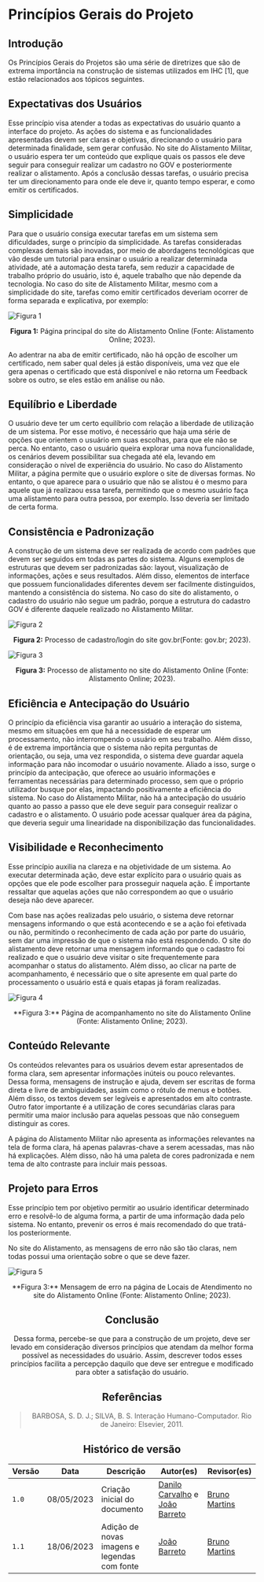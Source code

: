 # Princípios Gerais do Projeto

## Introdução

Os Princípios Gerais do Projetos são uma série de diretrizes que são de extrema importância na construção de sistemas utilizados em IHC [1], que estão relacionados aos tópicos seguintes.

## Expectativas dos Usuários

Esse princípio visa atender a todas as expectativas do usuário quanto a interface do projeto. As ações do sistema e as funcionalidades apresentadas devem ser claras e objetivas, direcionando o usuário para determinada finalidade, sem gerar confusão. No site do Alistamento Militar, o usuário espera ter um conteúdo que explique quais os passos ele deve seguir para conseguir realizar um cadastro no GOV e posteriormente realizar o alistamento. Após a conclusão dessas tarefas, o usuário precisa ter um direcionamento para onde ele deve ir, quanto tempo esperar, e como emitir os certificados. 

## Simplicidade

Para que o usuário consiga executar tarefas em um sistema sem dificuldades, surge o princípio da simplicidade. As tarefas consideradas complexas demais são inovadas, por meio de abordagens tecnológicas que vão desde um tutorial para ensinar o usuário a realizar determinada atividade, até a automação desta tarefa, sem reduzir a capacidade de trabalho próprio do usuário, isto é, aquele trabalho que não depende da tecnologia. No caso do site de Alistamento Militar, mesmo com a simplicidade do site, tarefas como emitir certificados deveriam ocorrer de forma separada e explicativa, por exemplo:

![Figura 1](../img/requisitos/home.png)
<center>

**Figura 1:** Página principal do site do Alistamento Online  (Fonte: Alistamento Online; 2023).

</center>

Ao adentrar na aba de emitir certificado, não há opção de escolher um certificado, nem saber qual deles já estão disponíveis, uma vez que ele gera apenas o certificado que está disponível e não retorna um Feedback sobre os outro, se eles estão em análise ou não.

## Equilíbrio e Liberdade

O usuário deve ter um certo equilíbrio com relação a liberdade de utilização de um sistema. Por esse motivo, é necessário que haja uma série de opções que orientem o usuário em suas escolhas, para que ele não se perca. No entanto, caso o usuário queira explorar uma nova funcionalidade, os cenários devem possibilitar sua chegada até ela, levando em consideração o nível de experiência do usuário.
No caso do Alistamento Militar, a página permite que o usuário explore o site de diversas formas. No entanto, o que aparece para o usuário que não se alistou é o mesmo para aquele que já realizaou essa tarefa, permitindo que o mesmo usuário faça uma alistamento para outra pessoa, por exemplo. Isso deveria ser limitado de certa forma. 

## Consistência e Padronização

A construção de um sistema deve ser realizada de acordo com padrões que devem ser seguidos em todas as partes do sistema. Alguns exemplos de estruturas que devem ser padronizadas são: layout, visualização de informações, ações e seus resultados. Além disso, elementos de interface que possuem funcionalidades diferentes devem ser facilmente distinguidos, mantendo a consistência do sistema. No caso do site do alistamento, o cadastro do usuário não segue um padrão, porque a estrutura do cadastro GOV é diferente daquele realizado no Alistamento Militar. 

![Figura 2](../img/requisitos/cadastroGOV.jpeg)
<center>

**Figura 2:** Processo de cadastro/login do site gov.br(Fonte: gov.br; 2023).

</center>

![Figura 3](../img/requisitos/cadastroAlistamento.jpeg)

<center>

**Figura 3:** Processo de alistamento no site do Alistamento Online (Fonte: Alistamento Online; 2023).

</center>

## Eficiência e Antecipação do Usuário

O princípio da eficiência visa garantir ao usuário a interação do sistema, mesmo em situações em que há a necessidade de esperar um processamento, não interrompendo o usuário em seu trabalho. Além disso, é de extrema importância que o sistema não repita perguntas de orientação, ou seja, uma vez respondida, o sistema deve guardar aquela informação para não incomodar o usuário novamente.
Aliado a isso, surge o princípio da antecipação, que oferece ao usuário informações e ferramentas necessárias para determinado processo, sem que o próprio utilizador busque por elas, impactando positivamente a eficiência do sistema.
No caso do Alistamento Militar, não há a antecipação do usuário quanto ao passo a passo que ele deve seguir para conseguir realizar o cadastro e o alistamento. O usuário pode acessar qualquer área da página, que deveria seguir uma linearidade na disponibilização das funcionalidades.

## Visibilidade e Reconhecimento

Esse princípio auxilia na clareza e na objetividade de um sistema. Ao executar determinada ação, deve estar explícito para o usuário quais as opções que ele pode escolher para prosseguir naquela ação. É importante ressaltar que aquelas ações que não correspondem ao que o usuário deseja não deve aparecer.

Com base nas ações realizadas pelo usuário, o sistema deve retornar mensagens informando o que está acontecendo e se a ação foi efetivada ou não, permitindo o reconhecimento de cada ação por parte do usuário, sem dar uma impressão de que o sistema não está respondendo.
O site do alistamento deve retornar uma mensagem informando que o cadastro foi realizado e que o usuário deve visitar o site frequentemente para acompanhar o status do alistamento. Além disso, ao clicar na parte de acompanhamento, é necessário que o site apresente em qual parte do processamento o usuário está e quais etapas já foram realizadas.

![Figura 4](../img/requisitos/acompanhamento.jpeg)
<center>
**Figura 3:** Página de acompanhamento no site do Alistamento Online (Fonte: Alistamento Online; 2023).
</center>

## Conteúdo Relevante

Os conteúdos relevantes para os usuários devem estar apresentados de forma clara, sem apresentar informações inúteis ou pouco relevantes. Dessa forma, mensagens de instrução e ajuda, devem ser escritas de forma direta e livre de ambiguidades, assim como o rótulo de menus e botões. Além disso, os textos devem ser legíveis e apresentados em alto contraste. Outro fator importante é a utilização de cores secundárias claras para permitir uma maior inclusão para aquelas pessoas que não conseguem distinguir as cores.

A página do Alistamento Militar não apresenta as informações relevantes na tela de forma clara, há apenas palavras-chave a serem acessadas, mas não há explicações. Além disso, não há uma paleta de cores padronizada e nem tema de alto contraste para incluir mais pessoas.

## Projeto para Erros

Esse princípio tem por objetivo permitir ao usuário identificar determinado erro e resolvê-lo de alguma forma, a partir de uma informação dada pelo sistema. No entanto, prevenir os erros é mais recomendado do que tratá-los posteriormente.

No site do Alistamento, as mensagens de erro não são tão claras, nem todas possui uma orientação sobre o que se deve fazer.

![Figura 5](../img/requisitos/erroLocalDeAtendimento.jpeg)
<center>
**Figura 3:** Mensagem de erro na página de Locais de Atendimento no site do Alistamento Online (Fonte: Alistamento Online; 2023).
<center>

## Conclusão

Dessa forma, percebe-se que para a construção de um projeto, deve ser levado em consideração diversos princípios que atendam da melhor forma possível as necessidades do usuário. Assim, descrever todos esses princípios facilita a percepção daquilo que deve ser entregue e modificado para obter a satisfação do usuário. 

## Referências 
>BARBOSA, S. D. J.; SILVA, B. S. Interação Humano-Computador. Rio de Janeiro: Elsevier, 2011.

## Histórico de versão
| Versão | Data | Descrição | Autor(es) | Revisor(es) |
| --- | --- | --- | --- | --- |
|  `1.0`   | 08/05/2023 | Criação inicial do documento | [Danilo Carvalho](https://github.com/Danilo-Carvalho-Antunes) e [João Barreto](https://github.com/JoaoBarreto03) | [Bruno Martins](https://github.com/gitbmvb) |
|  `1.1`   | 18/06/2023 | Adição de novas imagens e legendas com fonte | [João Barreto](https://github.com/JoaoBarreto03) | [Bruno Martins](https://github.com/gitbmvb) |